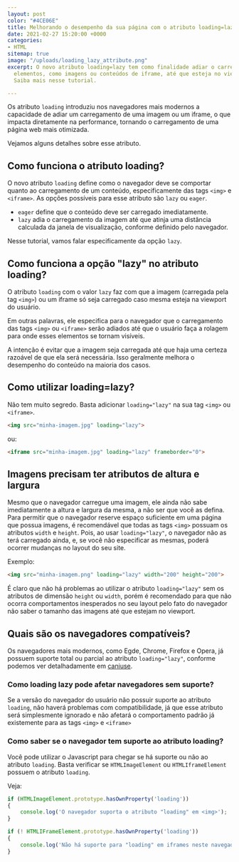 ```yaml
---
layout: post
color: "#4CE06E"
title: Melhorando o desempenho da sua página com o atributo loading=lazy
date: 2021-02-27 15:20:00 +0000
categories:
- HTML
sitemap: true
image: "/uploads/loading_lazy_attribute.png"
excerpt: O novo atributo loading=lazy tem como finalidade adiar o carregamento de
  elementos, como imagens ou conteúdos de iframe, até que esteja no viewport do usuário.
  Saiba mais nesse tutorial.

---
```

Os atributo `loading` introduziu nos navegadores mais modernos a capacidade de adiar um carregamento de uma imagem ou um iframe, o que impacta diretamente na performance, tornando o carregamento de uma página web mais  otimizada.

 Vejamos alguns detalhes sobre esse atributo.

## Como funciona o atributo loading?

O novo atributo `loading` define como o  navegador deve se comportar quanto ao carregamento de um conteúdo, especificamente das tags `<img>` e `<iframe>`. As opções possíveis para esse atributo são  `lazy` ou `eager`.

* `eager` define que o conteúdo deve ser carregado imediatamente.
* `lazy` adia o carregamento da imagem até que atinja uma distância calculada da janela de visualização, conforme definido pelo navegador.

Nesse tutorial, vamos falar especificamente da opção `lazy`.

## Como funciona a opção "lazy" no atributo loading?

O atributo `loading` com o valor `lazy` faz com que a imagem (carregada pela tag `<img>`) ou um iframe só seja carregado caso mesma esteja na viewport do usuário.

Em outras palavras, ele especifica para o navegador que o carregamento das tags `<img>` ou `<iframe>` serão adiados até que o usuário faça a rolagem para onde esses elementos se tornam visíveis.

A intenção é evitar que a imagem seja carregada até que haja uma certeza razoável de que ela será necessária. Isso geralmente melhora o desempenho do conteúdo na maioria dos casos.

## Como utilizar loading=lazy?

Não tem muito segredo. Basta adicionar `loading="lazy"` na sua tag `<img>` ou `<iframe>`.

```html
<img src="minha-imagem.jpg" loading="lazy">
```

ou:

```html
<iframe src="minha-imagem.jpg" loading="lazy" frameborder="0">
```

## Imagens precisam ter atributos de altura e largura

Mesmo que o navegador carregue uma imagem, ele ainda não sabe imediatamente a altura e largura da mesma, a não ser que você as defina. Para permitir que o navegador reserve espaço suficiente em uma página que possua imagens, é recomendável que todas as tags `<img>` possuam os atributos `width` e `height`. Pois, ao usar `loading="lazy"`, o navegador não as terá carregado ainda, e, se você não especificar as mesmas, poderá ocorrer mudanças no layout do seu site.

Exemplo:

```html
<img src="minha-imagem.png" loading="lazy" width="200" height="200">
```

É claro que não há problemas ao utilizar o atributo `loading="lazy"` sem os atributos de dimensão `height` ou `width`, porém é recomendado para que não ocorra comportamentos inesperados no seu layout pelo fato do navegador não saber o tamanho das imagens até que estejam no viewport.

## Quais são os navegadores compatíveis?

Os navegadores mais modernos, como Egde, Chrome, Firefox e Opera, já possuem suporte total ou parcial ao atributo `loading="lazy"`, conforme podemos ver detalhadamente em [caniuse](https://caniuse.com/loading-lazy-attr).

### Como loading lazy pode afetar navegadores sem suporte?

Se a versão do navegador do usuário não possuir suporte ao atributo `loading`, não haverá problemas com compatibilidade, já que esse atributo será simplesmente ignorado e não afetará o comportamento padrão já existemente para as tags `<img>` e `<iframe>`

### Como saber se o navegador tem suporte ao atributo loading?

Você pode utilizar o Javascript para chegar se há suporte ou não ao atributo `loading`. Basta verificar se `HTMLImageElement` ou `HTMLIframeElement` possuem o atributo `loading`.

Veja:

```javascript
if (HTMLImageElement.prototype.hasOwnProperty('loading')) 
{
    console.log('O navegador suporta o atributo "loading" em <img>');
}

if (! HTMLIFrameElement.prototype.hasOwnProperty('loading')) 
{
    console.log('Não há suporte para "loading" em iframes neste navegador');
}
```
